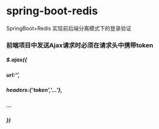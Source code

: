 # spring-boot-redis
SpringBoot+Redis 实现前后端分离模式下的登录验证

### 前端项目中发送Ajax请求时必须在请求头中携带token
##### $.ajax({
##### url:'',
##### headers:{'token','...'},
##### ...
##### })

